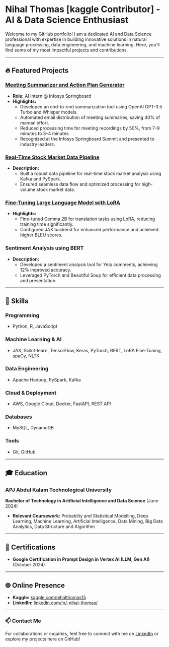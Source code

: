 # Nihal Thomas [kaggle Contributor] - AI & Data Science Enthusiast

Welcome to my GitHub portfolio! I am a dedicated AI and Data Science professional with expertise in building innovative solutions in natural language processing, data engineering, and machine learning. Here, you'll find some of my most impactful projects and contributions.

---

## 🔥 Featured Projects

### [Meeting Summarizer and Action Plan Generator](https://github.com/NihalThomas/Summarizer-plan-of-action)
- **Role:** AI Intern @ Infosys Springboard
- **Highlights:**
  - Developed an end-to-end summarization tool using OpenAI GPT-3.5 Turbo and Whisper models.
  - Automated email distribution of meeting summaries, saving 40% of manual effort.
  - Reduced processing time for meeting recordings by 50%, from 7–9 minutes to 3–4 minutes.
  - Recognized at the Infosys Springboard Summit and presented to industry leaders.

### [Real-Time Stock Market Data Pipeline](https://github.com/NihalThomas/Real-Time-Stock-Market-Kafka)
- **Description:**
  - Built a robust data pipeline for real-time stock market analysis using Kafka and PySpark.
  - Ensured seamless data flow and optimized processing for high-volume stock market data.

### [Fine-Tuning Large Language Model with LoRA](https://www.kaggle.com/code/nihalthomas15/bilingual-translation-english-malayalam)
- **Highlights:**
  - Fine-tuned Gemma 2B for translation tasks using LoRA, reducing training time significantly.
  - Configured JAX backend for enhanced performance and achieved higher BLEU scores.

### Sentiment Analysis using BERT
- **Description:**
  - Developed a sentiment analysis tool for Yelp comments, achieving 12% improved accuracy.
  - Leveraged PyTorch and Beautiful Soup for efficient data processing and presentation.

---

## 🌟 Skills

### **Programming**
- Python, R, JavaScript

### **Machine Learning & AI**
- JAX, Scikit-learn, TensorFlow, Keras, PyTorch, BERT, LoRA Fine-Tuning, spaCy, NLTK

### **Data Engineering**
- Apache Hadoop, PySpark, Kafka

### **Cloud & Deployment**
- AWS, Google Cloud, Docker, FastAPI, REST API

### **Databases**
- MySQL, DynamoDB

### **Tools**
- Git, GitHub

---

## 🎓 Education

### APJ Abdul Kalam Technological University  
**Bachelor of Technology in Artificial Intelligence and Data Science** (June 2024)  
- **Relevant Coursework:** Probabilty and Statistical Modelling, Deep Learning, Machine Learning, Artificial Intelligence, Data Mining, Big Data Analytics, Data Structure and Algorithm

---

## 📜 Certifications

- **Google Certification in Prompt Design in Vertex AI (LLM, Gen AI)** (October 2024)

---

## 🌐 Online Presence

- **Kaggle:** [kaggle.com/nihalthomas15](https://www.kaggle.com/nihalthomas15)
- **LinkedIn:** [linkedin.com/in/-nihal-thomas/](https://www.linkedin.com/in/-nihal-thomas/)

---

### 📫 Contact Me

For collaborations or inquiries, feel free to connect with me on [LinkedIn](https://www.linkedin.com/in/-nihal-thomas/) or explore my projects here on GitHub!
